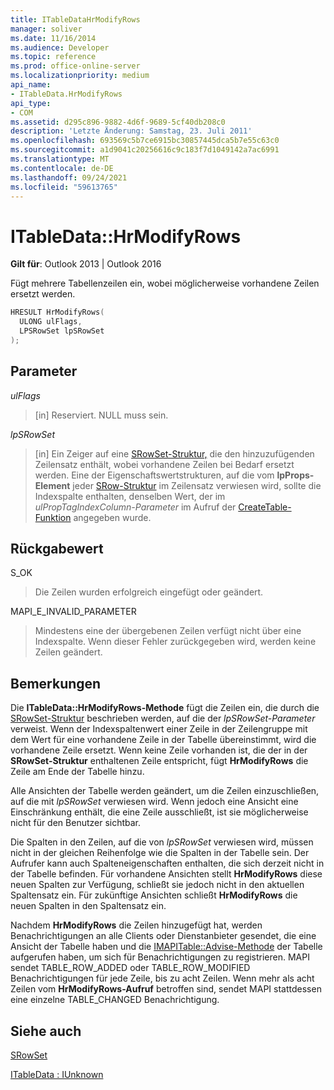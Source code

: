 ```yaml
---
title: ITableDataHrModifyRows
manager: soliver
ms.date: 11/16/2014
ms.audience: Developer
ms.topic: reference
ms.prod: office-online-server
ms.localizationpriority: medium
api_name:
- ITableData.HrModifyRows
api_type:
- COM
ms.assetid: d295c896-9882-4d6f-9689-5cf40db208c0
description: 'Letzte Änderung: Samstag, 23. Juli 2011'
ms.openlocfilehash: 693569c5b7ce6915bc30857445dca5b7e55c63c0
ms.sourcegitcommit: a1d9041c20256616c9c183f7d1049142a7ac6991
ms.translationtype: MT
ms.contentlocale: de-DE
ms.lasthandoff: 09/24/2021
ms.locfileid: "59613765"
---
```

# <a name="itabledatahrmodifyrows"></a>ITableData::HrModifyRows

  
  
**Gilt für**: Outlook 2013 | Outlook 2016 
  
Fügt mehrere Tabellenzeilen ein, wobei möglicherweise vorhandene Zeilen ersetzt werden.
  
```cpp
HRESULT HrModifyRows(
  ULONG ulFlags,
  LPSRowSet lpSRowSet
);
```

## <a name="parameters"></a>Parameter

 _ulFlags_
  
> [in] Reserviert. NULL muss sein.
    
 _lpSRowSet_
  
> [in] Ein Zeiger auf eine [SRowSet-Struktur,](srowset.md) die den hinzuzufügenden Zeilensatz enthält, wobei vorhandene Zeilen bei Bedarf ersetzt werden. Eine der Eigenschaftswertstrukturen, auf die vom **lpProps-Element** jeder [SRow-Struktur](srow.md) im Zeilensatz verwiesen wird, sollte die Indexspalte enthalten, denselben Wert, der im  _ulPropTagIndexColumn-Parameter_ im Aufruf der [CreateTable-Funktion](createtable.md) angegeben wurde. 
    
## <a name="return-value"></a>Rückgabewert

S_OK 
  
> Die Zeilen wurden erfolgreich eingefügt oder geändert.
    
MAPI_E_INVALID_PARAMETER 
  
> Mindestens eine der übergebenen Zeilen verfügt nicht über eine Indexspalte. Wenn dieser Fehler zurückgegeben wird, werden keine Zeilen geändert.
    
## <a name="remarks"></a>Bemerkungen

Die **ITableData::HrModifyRows-Methode** fügt die Zeilen ein, die durch die [SRowSet-Struktur](srowset.md) beschrieben werden, auf die der  _lpSRowSet-Parameter_ verweist. Wenn der Indexspaltenwert einer Zeile in der Zeilengruppe mit dem Wert für eine vorhandene Zeile in der Tabelle übereinstimmt, wird die vorhandene Zeile ersetzt. Wenn keine Zeile vorhanden ist, die der in der **SRowSet-Struktur** enthaltenen Zeile entspricht, fügt **HrModifyRows** die Zeile am Ende der Tabelle hinzu. 
  
Alle Ansichten der Tabelle werden geändert, um die Zeilen einzuschließen, auf die mit  _lpSRowSet_ verwiesen wird. Wenn jedoch eine Ansicht eine Einschränkung enthält, die eine Zeile ausschließt, ist sie möglicherweise nicht für den Benutzer sichtbar. 
  
Die Spalten in den Zeilen, auf die von  _lpSRowSet_ verwiesen wird, müssen nicht in der gleichen Reihenfolge wie die Spalten in der Tabelle sein. Der Aufrufer kann auch Spalteneigenschaften enthalten, die sich derzeit nicht in der Tabelle befinden. Für vorhandene Ansichten stellt **HrModifyRows** diese neuen Spalten zur Verfügung, schließt sie jedoch nicht in den aktuellen Spaltensatz ein. Für zukünftige Ansichten schließt **HrModifyRows** die neuen Spalten in den Spaltensatz ein. 
  
Nachdem **HrModifyRows** die Zeilen hinzugefügt hat, werden Benachrichtigungen an alle Clients oder Dienstanbieter gesendet, die eine Ansicht der Tabelle haben und die [IMAPITable::Advise-Methode](imapitable-advise.md) der Tabelle aufgerufen haben, um sich für Benachrichtigungen zu registrieren. MAPI sendet TABLE_ROW_ADDED oder TABLE_ROW_MODIFIED Benachrichtigungen für jede Zeile, bis zu acht Zeilen. Wenn mehr als acht Zeilen vom **HrModifyRows-Aufruf** betroffen sind, sendet MAPI stattdessen eine einzelne TABLE_CHANGED Benachrichtigung. 
  
## <a name="see-also"></a>Siehe auch



[SRowSet](srowset.md)
  
[ITableData : IUnknown](itabledataiunknown.md)

